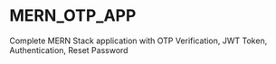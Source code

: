 # MERN_OTP_APP
 Complete MERN Stack application with OTP Verification, JWT Token, Authentication, Reset Password
